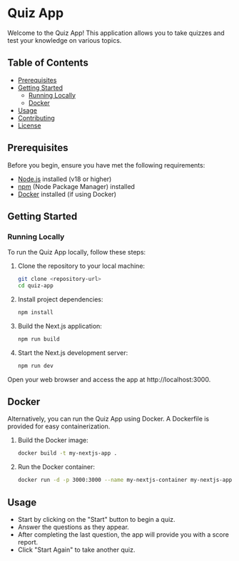 # Quiz App

Welcome to the Quiz App! This application allows you to take quizzes and test your knowledge on various topics.

## Table of Contents
- [Prerequisites](#prerequisites)
- [Getting Started](#getting-started)
  - [Running Locally](#running-locally)
  - [Docker](#docker)
- [Usage](#usage)
- [Contributing](#contributing)
- [License](#license)

## Prerequisites

Before you begin, ensure you have met the following requirements:
- [Node.js](https://nodejs.org/) installed (v18 or higher)
- [npm](https://www.npmjs.com/) (Node Package Manager) installed
- [Docker](https://www.docker.com/) installed (if using Docker)

## Getting Started

### Running Locally

To run the Quiz App locally, follow these steps:

1. Clone the repository to your local machine:

   ```bash
   git clone <repository-url>
   cd quiz-app
   ```
2. Install project dependencies:
   ```bash
   npm install
   ```
3. Build the Next.js application:
   ```bash
   npm run build
   ```
4. Start the Next.js development server:
   ```bash
   npm run dev
   ```

Open your web browser and access the app at http://localhost:3000.

## Docker
Alternatively, you can run the Quiz App using Docker. A Dockerfile is provided for easy containerization.

1. Build the Docker image:
   ```bash
   docker build -t my-nextjs-app .
   ```
2. Run the Docker container:
   ```bash
   docker run -d -p 3000:3000 --name my-nextjs-container my-nextjs-app
   ```

## Usage
   - Start by clicking on the "Start" button to begin a quiz.
   - Answer the questions as they appear.
   - After completing the last question, the app will provide you with a score report.
   - Click "Start Again" to take another quiz.

